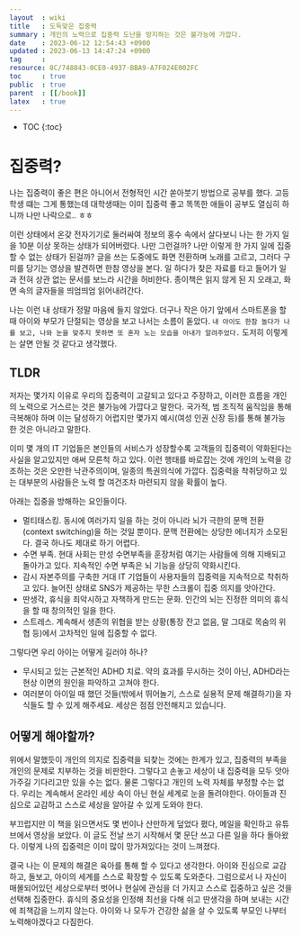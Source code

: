 ```yaml
---
layout  : wiki
title   : 도둑맞은 집중력 
summary : 개인의 노력으로 집중력 도난을 방지하는 것은 불가능에 가깝다. 
date    : 2023-06-12 12:54:43 +0900
updated : 2023-06-13 14:47:24 +0900
tag     : 
resource: 8C/748843-0CE0-4937-BBA9-A7F024E002FC
toc     : true
public  : true
parent  : [[/book]] 
latex   : true 
---
```

* TOC
{:toc}

# 집중력?
나는 집중력이 좋은 편은 아니어서 전형적인 시간 쏟아붓기 방법으로 공부를 했다. 고등학생 떄는 그게 통했는데 대학생때는 이미 집중력 좋고 똑똑한 애들이 공부도 열심히 하니까 나만 나락으로.. ㅎㅎ

이런 상태에서 온갖 전자기기로 둘러싸여 정보의 홍수 속에서 살다보니 나는 한 가지 일을 10분 이상 못하는 상태가 되어버렸다. 나만 그런걸까? 나만 이렇게 한 가지 일에 집중할 수 없는 상태가 된걸까? 글을 쓰는 도중에도 화면 전환하며 노래를 고르고, 그러다 구미를 당기는 영상을 발견하면 한참 영상을 본다. 일 하다가 찾은 자료를 타고 들어가 일과 전혀 상관 없는 문서를 보느라 시간을 허비한다. 종이책은 읽지 않게 된 지 오래고, 화면 속의 글자들을 띄엄띄엄 읽어내려간다.

나는 이런 내 상태가 정말 마음에 들지 않았다. 더구나 작은 아기 앞에서 스마트폰을 할 때 아이와 부모가 단절되는 영상을 보고 나서는 소름이 돋았다. `내 아이도 한참 놀다가 나를 보고, 나와 눈을 맞추지 못하면 또 혼자 노는 모습을 아내가 알려주었다.` 도저히 이렇게는 살면 안될 것 같다고 생각했다.


## TLDR
저자는 몇가지 이유로 우리의 집중력이 고갈되고 있다고 주장하고, 이러한 흐름을 개인의 노력으로 거스르는 것은 불가능에 가깝다고 말한다. 국가적, 범 조직적 움직임을 통해 극복해야 하며 이는 달성하기 어렵지만 몇가지 예시(여성 인권 신장 등)를 통해 불가능한 것은 아니라고 말한다.

이미 몇 개의 IT 기업들은 본인들의 서비스가 성장할수록 고객들의 집중력이 약화된다는 사실을 알고있지만 애써 모른척 하고 있다. 이런 행태를 바로잡는 것에 개인의 노력을 강조하는 것은 오만한 낙관주의이며, 일종의 특권의식에 가깝다. 집중력을 착취당하고 있는 대부분의 사람들은 노력 할 여건조차 마련되지 않을 확률이 높다.

아래는 집중을 방해하는 요인들이다.

- 멀티태스킹. 동시에 여러가지 일을 하는 것이 아니라 뇌가 극한의 문맥 전환(context switching)을 하는 것일 뿐이다. 문맥 전환에는 상당한 에너지가 소모된다. 결국 하나도 제대로 하기 어렵다.
- 수면 부족. 현대 사회는 만성 수면부족을 훈장처럼 여기는 사람들에 의해 지배되고 돌아가고 있다. 지속적인 수면 부족은 뇌 기능을 상당히 약화시킨다.
- 감시 자본주의를 구축한 거대 IT 기업들이 사용자들의 집중력을 지속적으로 착취하고 있다. 늘어진 상태로 SNS가 제공하는 무한 스크롤이 집중 의지를 앗아간다.
- 딴생각, 휴식을 죄악시하고 자책하게 만드는 문화. 인간의 뇌는 진정한 의미의 휴식을 할 때 창의적인 일을 한다. 
- 스트레스. 계속해서 생존의 위협을 받는 상황(통장 잔고 없음, 말 그대로 목숨의 위협 등)에서 고차적인 일에 집중할 수 없다. 

그렇다면 우리 아이는 어떻게 길러야 하나?

- 무시되고 있는 근본적인 ADHD 치료. 약의 효과를 무시하는 것이 아닌, ADHD라는 현상 이면의 원인을 파악하고 고쳐야 한다.
- 여러분이 아이일 때 했던 것들(밖에서 뛰어놀기, 스스로 실용적 문제 해결하기)을 자식들도 할 수 있게 해주세요. 세상은 점점 안전해지고 있습니다.

## 어떻게 해야할까? 
위에서 말했듯이 개인의 의지로 집중력을 되찾는 것에는 한계가 있고, 집중력의 부족을 개인의 문제로 치부하는 것을 비판한다. 그렇다고 손놓고 세상이 내 집중력을 모두 앗아가주길 기다리고만 있을 수는 없다. 
물론 그렇다고 개인의 노력 자체를 부정할 수는 없다. 우리는 계속해서 온라인 세상 속이 아닌 현실 세계로 눈을 돌려야한다. 아이들과 진심으로 교감하고 스스로 세상을 알아갈 수 있게 도와야 한다.

부끄럽지만 이 책을 읽으면서도 몇 번이나 산만하게 덮었다 폈다, 메일을 확인하고 유튜브에서 영상을 보았다. 이 글도 전날 쓰기 시작해서 몇 문단 쓰고 다른 일을 하다 돌아왔다. 이렇게 나의 집중력은 이미 많이 망가져있다는 것이 느껴졌다.  

결국 나는 이 문제의 해결은 육아를 통해 할 수 있다고 생각한다. 아이와 진심으로 교감하고, 돌보고, 아이의 세계를 스스로 확장할 수 있도록 도와준다. 그럼으로서 나 자신이 매몰되어있던 세상으로부터 벗어나 현실에 관심을 더 가지고 스스로 집중하고 싶은 것을 선택해 집중한다. 휴식의 중요성을 인정해 최선을 다해 쉬고 딴생각을 하며 보내는 시간에 죄책감을 느끼지 않는다. 아이와 나 모두가 건강한 삶을 살 수 있도록 부모인 나부터 노력해야겠다고 다짐한다.
